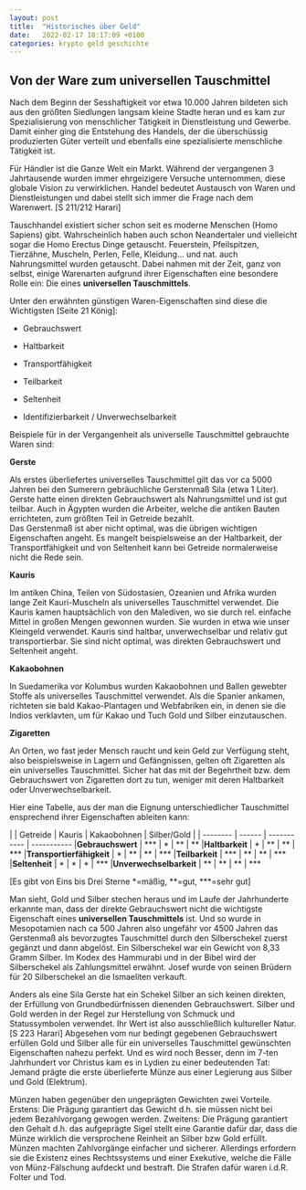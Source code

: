 ```yaml
---
layout: post
title:  "Historisches über Geld"
date:   2022-02-17 18:17:09 +0100
categories: krypto geld geschichte
---
```


## Von der Ware zum universellen Tauschmittel

Nach dem Beginn der Sesshaftigkeit vor etwa 10.000 Jahren bildeten sich 
aus den größten Siedlungen langsam kleine Stadte heran und es kam zur Spezialisierung 
von menschlicher Tätigkeit in Dienstleistung und Gewerbe. Damit einher ging die
Entstehung des Handels, der die überschüssig produzierten Güter verteilt und ebenfalls
eine spezialisierte menschliche Tätigkeit ist. 

Für Händler ist die Ganze Welt ein Markt. Während der vergangenen 3 Jahrtausende 
wurden immer ehrgeizigere Versuche unternommen, diese globale Vision zu verwirklichen.
Handel bedeutet Austausch von Waren und Dienstleistungen und dabei stellt sich immer die 
Frage nach dem Warenwert. [S 211/212 Harari]

Tauschhandel existiert sicher schon seit es moderne Menschen (Homo Sapiens) 
gibt. Wahrscheinlich haben auch schon Neandertaler und vielleicht sogar die
Homo Erectus Dinge getauscht. Feuerstein, Pfeilspitzen, Tierzähne, Muscheln, Perlen, Felle, 
Kleidung... und nat. auch Nahrungsmittel wurden getauscht. Dabei nahmen mit der 
Zeit, ganz von selbst, einige Warenarten aufgrund ihrer Eigenschaften eine besondere 
Rolle ein: Die eines **universellen Tauschmittels**.

Unter den erwähnten günstigen Waren-Eigenschaften sind diese die Wichtigsten [Seite 21 König]:


- Gebrauchswert

- Haltbarkeit

- Transportfähigkeit

- Teilbarkeit

- Seltenheit

- Identifizierbarkeit / Unverwechselbarkeit 

Beispiele für in der Vergangenheit als universelle Tauschmittel gebrauchte 
Waren sind: 

**Gerste**

Als erstes überliefertes universelles Tauschmittel gilt das vor ca 5000 Jahren bei
den Sumerern gebräuchliche Gerstenmaß Sila (etwa 1 Liter). Gerste hatte einen direkten 
Gebrauchswert als Nahrungsmittel und ist gut teilbar. Auch in Ägypten wurden die Arbeiter, 
welche die antiken Bauten errichteten, zum größten Teil in Getreide bezahlt.  
Das Gerstenmaß ist aber nicht optimal, was die übrigen wichtigen Eigenschaften angeht.
Es mangelt beispielsweise an der Haltbarkeit, der Transportfähigkeit und von Seltenheit kann bei
Getreide normalerweise nicht die Rede sein.

**Kauris**

Im antiken China, Teilen von Südostasien, Ozeanien und Afrika wurden lange Zeit
Kauri-Muscheln als universelles Tauschmittel verwendet. Die Kauris kamen
hauptsächlich von den Malediven, wo sie durch rel. einfache Mittel in großen Mengen
gewonnen wurden. Sie wurden in etwa wie unser Kleingeld verwendet. Kauris sind haltbar, 
unverwechselbar und relativ gut transportierbar. Sie sind nicht optimal, was direkten Gebrauchswert 
und Seltenheit angeht. 

**Kakaobohnen**

In Suedamerika vor Kolumbus wurden Kakaobohnen und Ballen gewebter 
Stoffe als universelles Tauschmittel verwendet. Als die Spanier ankamen, richteten 
sie bald Kakao-Plantagen und Webfabriken ein, in denen sie die Indios verklavten, 
um für Kakao und Tuch Gold und Silber einzutauschen.

**Zigaretten**

An Orten, wo fast jeder Mensch raucht und kein Geld zur 
Verfügung steht, also beispielsweise in Lagern und Gefängnissen, gelten oft Zigaretten als ein 
universelles Tauschmittel. Sicher hat das mit der Begehrtheit bzw. dem Gebrauchswert
von Zigaretten dort zu tun, weniger mit deren Haltbarkeit oder Unverwechselbarkeit.

Hier eine Tabelle, aus der man die Eignung unterschiedlicher Tauschmittel ensprechend
ihrer Eigenschaften ableiten kann:

|                            | Getreide | Kauris | Kakaobohnen | Silber/Gold
|                            | -------- | ------ | ----------- | -----------
|**Gebrauchswert**           | \*\*\*   | \*     | \*\*        |  \*\*
|**Haltbarkeit**             | \*       | \*\*   | \*\*        |  \*\*\*
|**Transportierfähigkeit**   | \*       | \*\*   | \*\*        |  \*\*\*
|**Teilbarkeit**             | \*\*\*   | \*\*   | \*\*        |  \*\*\*
|**Seltenheit**              | \*       | \*     | \*          |  \*\*\*
|**Unverwechselbarkeit**     | \*\*     | \*\*   | \*\*        |  \*\*\*

[Es gibt von Eins bis Drei Sterne \*=mäßig, \*\*=gut, \*\*\*=sehr gut]

Man sieht, Gold und Silber stechen heraus und im Laufe der Jahrhunderte erkannte man, 
dass der direkte Gebrauchswert nicht die wichtigste Eigenschaft eines **universellen
Tauschmittels** ist. Und so wurde in Mesopotamien nach ca 500 Jahren also ungefähr
vor 4500 Jahren das Gerstenmaß als bevorzugtes Tauschmittel durch den Silberschekel
zuerst gegänzt und dann abgelöst. Ein Silberschekel war ein Gewicht von 8,33 Gramm
Silber. Im Kodex des Hammurabi und in der Bibel wird der Silberschekel als 
Zahlungsmittel erwähnt. Josef wurde von seinen Brüdern für 20 Silberschekel an die
Ismaeliten verkauft. 

Anders als eine Sila Gerste hat ein Schekel Silber an sich 
keinen direkten, der Erfüllung von Grundbedürfnissen dienenden Gebrauchswert. Silber und Gold werden in der Regel zur Herstellung 
von Schmuck und Statussymbolen verwendet. Ihr Wert ist also ausschließlich kultureller 
Natur. [S 223 Harari] Abgesehen vom nur bedingt gegebenen Gebrauchswert erfüllen Gold und
Silber alle für ein universelles Tauschmittel gewünschten Eigenschaften nahezu perfekt.
Und es wird noch Besser, denn im 7-ten Jahrhundert vor Christus kam es in Lydien 
zu einer bedeutenden Tat: Jemand prägte die erste überlieferte Münze aus einer Legierung
aus Silber und Gold (Elektrum). 

Münzen haben gegenüber den ungeprägten Gewichten zwei Vorteile. Erstens: Die Prägung 
garantiert das Gewicht d.h. sie müssen nicht bei jedem Bezahlvorgang gewogen werden. 
Zweitens: Die Prägung garantiert den Gehalt d.h. das aufgeprägte Sigel stellt eine 
Garantie dafür dar, dass die Münze wirklich die versprochene Reinheit an Silber bzw 
Gold erfüllt. Münzen machten Zahlvorgänge einfacher und sicherer. Allerdings 
erfordern sie die Existenz eines Rechtssystems und einer Exekutive, welche die
Fälle von Münz-Fälschung aufdeckt und bestraft. Die Strafen dafür waren i.d.R. Folter 
und Tod.   



